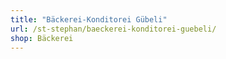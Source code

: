 ```yaml
---
title: "Bäckerei-Konditorei Gübeli"
url: /st-stephan/baeckerei-konditorei-guebeli/
shop: Bäckerei
---
```

